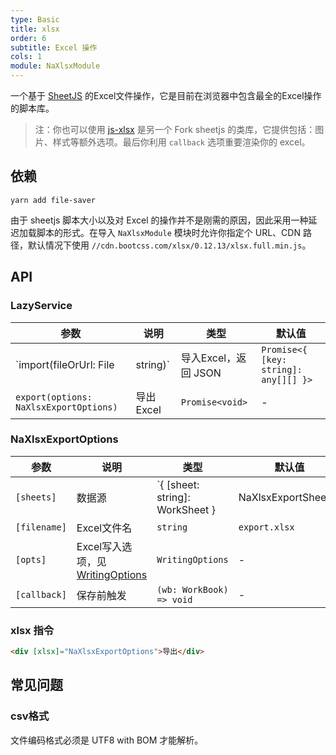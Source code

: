 ```yaml
---
type: Basic
title: xlsx
order: 6
subtitle: Excel 操作
cols: 1
module: NaXlsxModule
---
```


一个基于 [SheetJS](http://sheetjs.com/) 的Excel文件操作，它是目前在浏览器中包含最全的Excel操作的脚本库。

> 注：你也可以使用 [js-xlsx](https://github.com/protobi/js-xlsx) 是另一个 Fork sheetjs 的类库，它提供包括：图片、样式等额外选项。最后你利用 `callback` 选项重要渲染你的 excel。

## 依赖

```
yarn add file-saver
```

由于 sheetjs 脚本大小以及对 Excel 的操作并不是刚需的原因，因此采用一种延迟加载脚本的形式。在导入 `NaXlsxModule` 模块时允许你指定个 URL、CDN 路径，默认情况下使用 `//cdn.bootcss.com/xlsx/0.12.13/xlsx.full.min.js`。

## API

### LazyService

参数 | 说明 | 类型 | 默认值
----|------|-----|------
`import(fileOrUrl: File | string)` | 导入Excel，返回 JSON | `Promise<{ [key: string]: any[][] }>` | -
`export(options: NaXlsxExportOptions)` | 导出Excel | `Promise<void>` | -

### NaXlsxExportOptions

参数 | 说明 | 类型 | 默认值
----|------|-----|------
`[sheets]` | 数据源 | `{ [sheet: string]: WorkSheet } | NaXlsxExportSheet[]` | -
`[filename]` | Excel文件名 | `string` | `export.xlsx`
`[opts]` | Excel写入选项，见 [WritingOptions](https://docs.sheetjs.com/#writing-options) | `WritingOptions` | -
`[callback]` | 保存前触发 | `(wb: WorkBook) => void` | -

### xlsx 指令

```html
<div [xlsx]="NaXlsxExportOptions">导出</div>
```

## 常见问题

### csv格式

文件编码格式必须是 UTF8 with BOM 才能解析。
